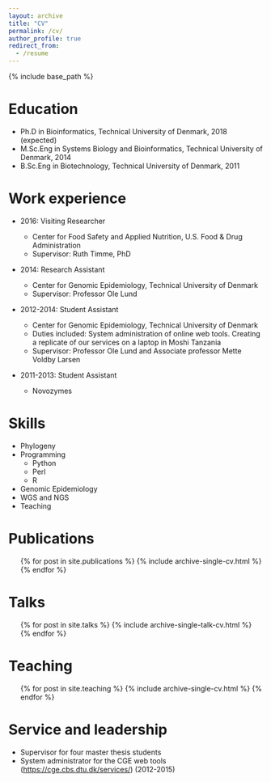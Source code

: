 ```yaml
---
layout: archive
title: "CV"
permalink: /cv/
author_profile: true
redirect_from:
  - /resume
---
```


{% include base_path %}

Education
======
* Ph.D in Bioinformatics, Technical University of Denmark, 2018 (expected)
* M.Sc.Eng in Systems Biology and Bioinformatics, Technical University of Denmark, 2014
* B.Sc.Eng in Biotechnology, Technical University of Denmark, 2011



Work experience
======
* 2016: Visiting Researcher
  * Center for Food Safety and Applied Nutrition, U.S. Food & Drug Administration
  * Supervisor: Ruth Timme, PhD

* 2014: Research Assistant
  * Center for Genomic Epidemiology, Technical University of Denmark
  * Supervisor: Professor Ole Lund

* 2012-2014: Student Assistant
  * Center for Genomic Epidemiology, Technical University of Denmark
  * Duties included: System administration of online web tools. Creating a replicate of our services on a laptop in Moshi Tanzania
  * Supervisor: Professor Ole Lund and Associate professor Mette Voldby Larsen
  
* 2011-2013: Student Assistant
  * Novozymes

  
Skills
======
* Phylogeny
* Programming
  * Python
  * Perl
  * R
* Genomic Epidemiology
* WGS and NGS
* Teaching

Publications
======
  <ul>{% for post in site.publications %}
    {% include archive-single-cv.html %}
  {% endfor %}</ul>
  
Talks
======
  <ul>{% for post in site.talks %}
    {% include archive-single-talk-cv.html %}
  {% endfor %}</ul>
  
Teaching
======
  <ul>{% for post in site.teaching %}
    {% include archive-single-cv.html %}
  {% endfor %}</ul>
  
Service and leadership
======
* Supervisor for four master thesis students
* System administrator for the CGE web tools (<https://cge.cbs.dtu.dk/services/>) (2012-2015)
